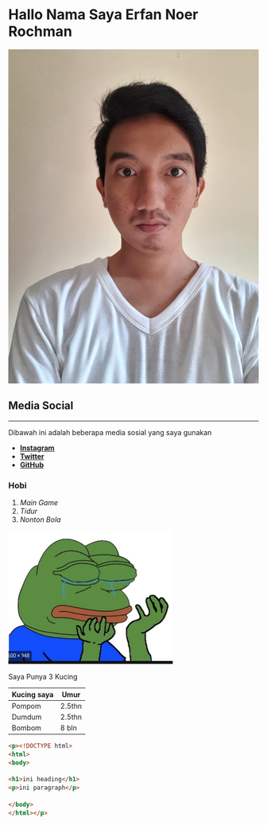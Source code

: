 # Hallo Nama Saya Erfan Noer Rochman

![erfan](images/1a96e864-985b-4ece-b2e7-1e3ad060ca5b.jpeg)

## Media Social
_____
<p>Dibawah ini adalah beberapa media sosial yang saya gunakan</p>

- [__Instagram__](https://www.instagram.com/erfannoerro/)
- [__Twitter__](https://twitter.com/erfan_noer)
- [__GitHub__](https://github.com/erfannr)


### Hobi

1. _Main Game_
2. _Tidur_
3. _Nonton Bola_

![pepehands](https://github.com/erfannr/project-markdown/blob/master/images/Screenshot%20from%202020-03-17%2012-02-42.png?raw=true)


<p> Saya Punya 3 Kucing </p>

|Kucing saya | Umur
---- | ----
Pompom | 2.5thn
Dumdum | 2.5thn
Bombom | 8 bln

```html
<p><!DOCTYPE html>
<html>
<body>

<h1>ini heading</h1>
<p>ini paragraph</p>

</body>
</html></p>
```
